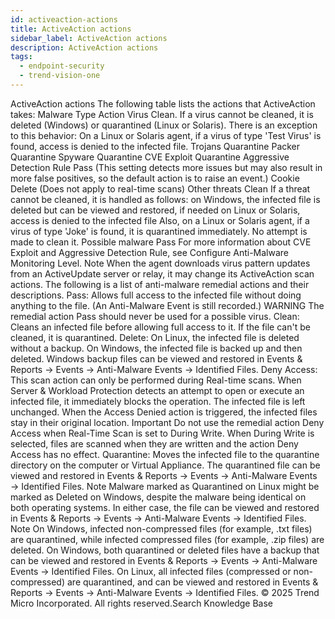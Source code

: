 ```yaml
---
id: activeaction-actions
title: ActiveAction actions
sidebar_label: ActiveAction actions
description: ActiveAction actions
tags:
  - endpoint-security
  - trend-vision-one
---
```


 ActiveAction actions The following table lists the actions that ActiveAction takes: Malware Type Action Virus Clean. If a virus cannot be cleaned, it is deleted (Windows) or quarantined (Linux or Solaris). There is an exception to this behavior: On a Linux or Solaris agent, if a virus of type 'Test Virus' is found, access is denied to the infected file. Trojans Quarantine Packer Quarantine Spyware Quarantine CVE Exploit Quarantine Aggressive Detection Rule Pass (This setting detects more issues but may also result in more false positives, so the default action is to raise an event.) Cookie Delete (Does not apply to real-time scans) Other threats Clean If a threat cannot be cleaned, it is handled as follows: on Windows, the infected file is deleted but can be viewed and restored, if needed on Linux or Solaris, access is denied to the infected file Also, on a Linux or Solaris agent, if a virus of type 'Joke' is found, it is quarantined immediately. No attempt is made to clean it. Possible malware Pass For more information about CVE Exploit and Aggressive Detection Rule, see Configure Anti-Malware Monitoring Level. Note When the agent downloads virus pattern updates from an ActiveUpdate server or relay, it may change its ActiveAction scan actions. The following is a list of anti-malware remedial actions and their descriptions. Pass: Allows full access to the infected file without doing anything to the file. (An Anti-Malware Event is still recorded.) WARNING The remedial action Pass should never be used for a possible virus. Clean: Cleans an infected file before allowing full access to it. If the file can't be cleaned, it is quarantined. Delete: On Linux, the infected file is deleted without a backup. On Windows, the infected file is backed up and then deleted. Windows backup files can be viewed and restored in Events & Reports → Events → Anti-Malware Events → Identified Files. Deny Access: This scan action can only be performed during Real-time scans. When Server & Workload Protection detects an attempt to open or execute an infected file, it immediately blocks the operation. The infected file is left unchanged. When the Access Denied action is triggered, the infected files stay in their original location. Important Do not use the remedial action Deny Access when Real-Time Scan is set to During Write. When During Write is selected, files are scanned when they are written and the action Deny Access has no effect. Quarantine: Moves the infected file to the quarantine directory on the computer or Virtual Appliance. The quarantined file can be viewed and restored in Events & Reports → Events → Anti-Malware Events → Identified Files. Note Malware marked as Quarantined on Linux might be marked as Deleted on Windows, despite the malware being identical on both operating systems. In either case, the file can be viewed and restored in Events & Reports → Events → Anti-Malware Events → Identified Files. Note On Windows, infected non-compressed files (for example, .txt files) are quarantined, while infected compressed files (for example, .zip files) are deleted. On Windows, both quarantined or deleted files have a backup that can be viewed and restored in Events & Reports → Events → Anti-Malware Events → Identified Files. On Linux, all infected files (compressed or non-compressed) are quarantined, and can be viewed and restored in Events & Reports → Events → Anti-Malware Events → Identified Files. © 2025 Trend Micro Incorporated. All rights reserved.Search Knowledge Base